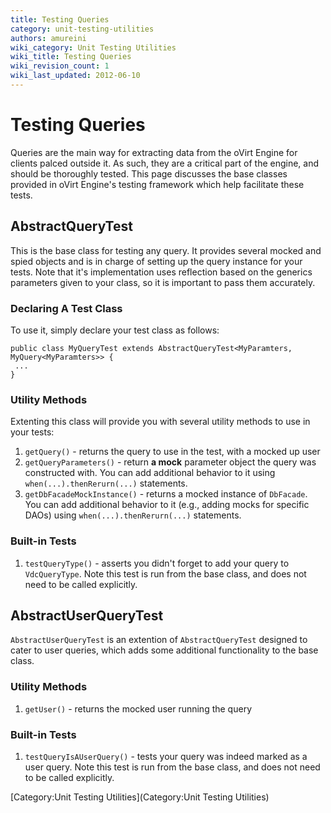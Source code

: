 ```yaml
---
title: Testing Queries
category: unit-testing-utilities
authors: amureini
wiki_category: Unit Testing Utilities
wiki_title: Testing Queries
wiki_revision_count: 1
wiki_last_updated: 2012-06-10
---
```


# Testing Queries

Queries are the main way for extracting data from the oVirt Engine for clients palced outside it. As such, they are a critical part of the engine, and should be thoroughly tested. This page discusses the base classes provided in oVirt Engine's testing framework which help facilitate these tests.

## AbstractQueryTest

This is the base class for testing any query. It provides several mocked and spied objects and is in charge of setting up the query instance for your tests. Note that it's implementation uses reflection based on the generics parameters given to your class, so it is important to pass them accurately.

### Declaring A Test Class

To use it, simply declare your test class as follows:

    public class MyQueryTest extends AbstractQueryTest<MyParamters, MyQuery<MyParamters>> {
     ...
    }

### Utility Methods

Extenting this class will provide you with several utility methods to use in your tests:

1.  `getQuery()` - returns the query to use in the test, with a mocked up user
2.  `getQueryParameters()` - return **a mock** parameter object the query was constructed with. You can add additional behavior to it using `when(...).thenRerurn(...)` statements.
3.  `getDbFacadeMockInstance()` - returns a mocked instance of `DbFacade`. You can add additional behavior to it (e.g., adding mocks for specific DAOs) using `when(...).thenRerurn(...)` statements.

### Built-in Tests

1.  `testQueryType()` - asserts you didn't forget to add your query to `VdcQueryType`. Note this test is run from the base class, and does not need to be called explicitly.

## AbstractUserQueryTest

`AbstractUserQueryTest` is an extention of `AbstractQueryTest` designed to cater to user queries, which adds some additional functionality to the base class.

### Utility Methods

1.  `getUser()` - returns the mocked user running the query

### Built-in Tests

1.  `testQueryIsAUserQuery()` - tests your query was indeed marked as a user query. Note this test is run from the base class, and does not need to be called explicitly.

[Category:Unit Testing Utilities](Category:Unit Testing Utilities)
